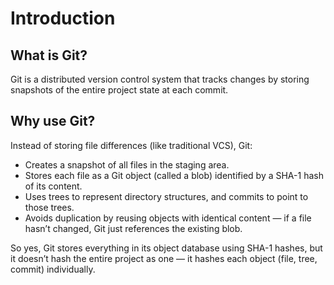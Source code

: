 # Introduction

## What is Git?

Git is a distributed version control system that tracks changes by storing snapshots of the entire project state at each commit.

## Why use Git?

Instead of storing file differences (like traditional VCS), Git:

- Creates a snapshot of all files in the staging area.
- Stores each file as a Git object (called a blob) identified by a SHA-1 hash of its content.
- Uses trees to represent directory structures, and commits to point to those trees.
- Avoids duplication by reusing objects with identical content — if a file hasn’t changed, Git just references the existing blob.

So yes, Git stores everything in its object database using SHA-1 hashes, but it doesn’t hash the entire project as one — it hashes each object (file, tree, commit) individually.